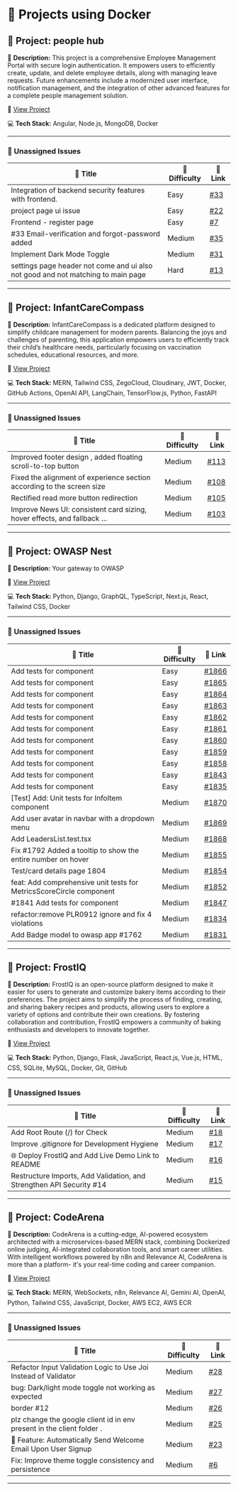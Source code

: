 # 🚀 Projects using Docker

## 📌 Project: people hub

📝 **Description:** This project is a comprehensive Employee Management Portal with secure login authentication. It empowers users to efficiently create, update, and delete employee details, along with managing leave requests. Future enhancements include a modernized user interface, notification management, and the integration of other advanced features for a complete people management solution.

🔗 [View Project](https://github.com/abhisek247767/PeopleHub-Frontend)

💻 **Tech Stack:** Angular, Node.js, MongoDB, Docker

---

### 🐛 Unassigned Issues

| 🔖 Title | 🎯 Difficulty | 🔗 Link |
|----------|----------------|---------|
| Integration of backend security features with frontend. | Easy | [#33](https://github.com/abhisek247767/PeopleHub-Frontend/issues/33) |
| project page ui issue | Easy | [#22](https://github.com/abhisek247767/PeopleHub-Frontend/issues/22) |
| Frontend - register page | Easy | [#7](https://github.com/abhisek247767/PeopleHub-Frontend/issues/7) |
| #33 Email-verification and forgot-password added | Medium | [#35](https://github.com/abhisek247767/PeopleHub-Frontend/pull/35) |
| Implement Dark Mode Toggle | Medium | [#31](https://github.com/abhisek247767/PeopleHub-Frontend/issues/31) |
| settings page header not come and ui also not good and not matching to main page | Hard | [#13](https://github.com/abhisek247767/PeopleHub-Frontend/issues/13) |

---

## 📌 Project: InfantCareCompass

📝 **Description:** InfantCareCompass is a dedicated platform designed to simplify childcare management for modern parents. Balancing the joys and challenges of parenting, this application empowers users to efficiently track their child’s healthcare needs, particularly focusing on vaccination schedules, educational resources, and more.

🔗 [View Project](https://github.com/Amarjha01/InfantCareCompass)

💻 **Tech Stack:** MERN, Tailwind CSS, ZegoCloud, Cloudinary, JWT, Docker, GitHub Actions, OpenAI API, LangChain, TensorFlow.js, Python, FastAPI

---

### 🐛 Unassigned Issues

| 🔖 Title | 🎯 Difficulty | 🔗 Link |
|----------|----------------|---------|
| Improved footer design , added floating scroll-to-top button | Medium | [#113](https://github.com/Amarjha01/InfantCareCompass/pull/113) |
| Fixed the alignment of experience section according to the screen size | Medium | [#108](https://github.com/Amarjha01/InfantCareCompass/pull/108) |
| Rectified read more button redirection | Medium | [#105](https://github.com/Amarjha01/InfantCareCompass/pull/105) |
| Improve News UI: consistent card sizing, hover effects, and fallback … | Medium | [#103](https://github.com/Amarjha01/InfantCareCompass/pull/103) |

---

## 📌 Project: OWASP Nest

📝 **Description:** Your gateway to OWASP

🔗 [View Project](https://github.com/owasp/nest)

💻 **Tech Stack:** Python, Django, GraphQL, TypeScript, Next.js, React, Tailwind CSS, Docker

---

### 🐛 Unassigned Issues

| 🔖 Title | 🎯 Difficulty | 🔗 Link |
|----------|----------------|---------|
| Add tests for <ProjectsDashboardNavBar> component | Easy | [#1866](https://github.com/OWASP/Nest/issues/1866) |
| Add tests for <ProjectsDashboardDropDown> component | Easy | [#1865](https://github.com/OWASP/Nest/issues/1865) |
| Add tests for <Pagination> component | Easy | [#1864](https://github.com/OWASP/Nest/issues/1864) |
| Add tests for <NavDropDown> component | Easy | [#1863](https://github.com/OWASP/Nest/issues/1863) |
| Add tests for <NavButton> component | Easy | [#1862](https://github.com/OWASP/Nest/issues/1862) |
| Add tests for <MultiSearch> component | Easy | [#1861](https://github.com/OWASP/Nest/issues/1861) |
| Add tests for <ModeToggle> component | Easy | [#1860](https://github.com/OWASP/Nest/issues/1860) |
| Add tests for <Modal> component | Easy | [#1859](https://github.com/OWASP/Nest/issues/1859) |
| Add tests for <Milestones> component | Easy | [#1858](https://github.com/OWASP/Nest/issues/1858) |
| Add tests for <LogoCarousel> component | Easy | [#1843](https://github.com/OWASP/Nest/issues/1843) |
| Add tests for <GeneralCompliantComponent> component | Easy | [#1835](https://github.com/OWASP/Nest/issues/1835) |
| [Test] Add: Unit tests for InfoItem component | Medium | [#1870](https://github.com/OWASP/Nest/pull/1870) |
| Add user avatar in navbar with a dropdown menu | Medium | [#1869](https://github.com/OWASP/Nest/issues/1869) |
| Add LeadersList.test.tsx | Medium | [#1868](https://github.com/OWASP/Nest/pull/1868) |
| Fix #1792 Added a tooltip to show the entire number on hover | Medium | [#1855](https://github.com/OWASP/Nest/pull/1855) |
| Test/card details page 1804 | Medium | [#1854](https://github.com/OWASP/Nest/pull/1854) |
| feat: Add comprehensive unit tests for MetricsScoreCircle component | Medium | [#1852](https://github.com/OWASP/Nest/pull/1852) |
| #1841 Add tests for <LoadingSpinner> component | Medium | [#1847](https://github.com/OWASP/Nest/pull/1847) |
| refactor:remove PLR0912 ignore and fix 4 violations | Medium | [#1834](https://github.com/OWASP/Nest/pull/1834) |
| Add Badge model to owasp app #1762 | Medium | [#1831](https://github.com/OWASP/Nest/pull/1831) |

---

## 📌 Project: FrostIQ

📝 **Description:** FrostIQ is an open-source platform designed to make it easier for users to generate and customize bakery items according to their preferences. The project aims to simplify the process of finding, creating, and sharing bakery recipes and products, allowing users to explore a variety of options and contribute their own creations. By fostering collaboration and contribution, FrostIQ empowers a community of baking enthusiasts and developers to innovate together.

🔗 [View Project](https://github.com/indra7777/frostiq)

💻 **Tech Stack:** Python, Django, Flask, JavaScript, React.js, Vue.js, HTML, CSS, SQLite, MySQL, Docker, Git, GitHub

---

### 🐛 Unassigned Issues

| 🔖 Title | 🎯 Difficulty | 🔗 Link |
|----------|----------------|---------|
| Add Root Route (/) for Check | Medium | [#18](https://github.com/indra7777/frostiq/pull/18) |
| Improve .gitignore for Development Hygiene | Medium | [#17](https://github.com/indra7777/frostiq/pull/17) |
| 🌐 Deploy FrostIQ and Add Live Demo Link to README | Medium | [#16](https://github.com/indra7777/frostiq/issues/16) |
| Restructure Imports, Add Validation, and Strengthen API Security    #14 | Medium | [#15](https://github.com/indra7777/frostiq/pull/15) |

---

## 📌 Project: CodeArena

📝 **Description:** CodeArena is a cutting-edge, AI-powered ecosystem architected with a microservices-based MERN stack, combining Dockerized online judging, AI-integrated collaboration tools, and smart career utilities. With intelligent workflows powered by n8n and Relevance AI, CodeArena is more than a platform- it's your real-time coding and career companion.

🔗 [View Project](https://github.com/kanikaa-3018/contest_onlinejudge)

💻 **Tech Stack:** MERN, WebSockets, n8n, Relevance AI, Gemini AI, OpenAI, Python, Tailwind CSS, JavaScript, Docker, AWS EC2, AWS ECR

---

### 🐛 Unassigned Issues

| 🔖 Title | 🎯 Difficulty | 🔗 Link |
|----------|----------------|---------|
| Refactor Input Validation Logic to Use Joi Instead of Validator | Medium | [#28](https://github.com/kanikaa-3018/contest_onlinejudge/issues/28) |
| bug: Dark/light mode toggle not working as expected | Medium | [#27](https://github.com/kanikaa-3018/contest_onlinejudge/issues/27) |
| border #12 | Medium | [#26](https://github.com/kanikaa-3018/contest_onlinejudge/pull/26) |
| plz change the google client id in env present in the client folder . | Medium | [#25](https://github.com/kanikaa-3018/contest_onlinejudge/pull/25) |
| 🔔 Feature: Automatically Send Welcome Email Upon User Signup | Medium | [#23](https://github.com/kanikaa-3018/contest_onlinejudge/pull/23) |
| Fix: Improve theme toggle consistency and persistence | Medium | [#6](https://github.com/kanikaa-3018/contest_onlinejudge/pull/6) |

---

